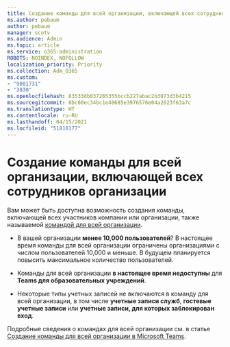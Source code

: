 ```yaml
---
title: Создание команды для всей организации, включающей всех сотрудников организации
ms.author: pebaum
author: pebaum
manager: scotv
ms.audience: Admin
ms.topic: article
ms.service: o365-administration
ROBOTS: NOINDEX, NOFOLLOW
localization_priority: Priority
ms.collection: Adm_O365
ms.custom:
- "9001731"
- "3830"
ms.openlocfilehash: 83533db037265355bccb227abac2b3073d3b4215
ms.sourcegitcommit: 8bc60ec34bc1e40685e3976576e04a2623f63a7c
ms.translationtype: HT
ms.contentlocale: ru-RU
ms.lasthandoff: 04/15/2021
ms.locfileid: "51816177"
---
```

# <a name="create-an-org-wide-team-that-includes-everyone-in-your-organization"></a>Создание команды для всей организации, включающей всех сотрудников организации

Вам может быть доступна возможность создания команды, включающей всех участников компании или организации, также называемой [командой для всей организации](https://docs.microsoft.com/microsoftteams/create-an-org-wide-team).

- В вашей организации **менее 10,000 пользователей**? В настоящее время команды для всей организации ограничены организациями с числом пользователей 10,000 и меньше. В будущем планируется повысить максимальное количество пользователей.

- Команды для всей организации **в настоящее время недоступны** для **Teams для образовательных учреждений**.

- Некоторые типы учетных записей не включаются в команду для всей организации, в том числе **учетные записи служб**, **гостевые учетные записи** или **учетные записи, для которых заблокирован вход**.

Подробные сведения о командах для всей организации см. в статье [Создание команды для всей организации в Microsoft Teams](https://docs.microsoft.com/microsoftteams/create-an-org-wide-team). 
